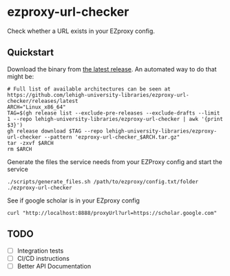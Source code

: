 # ezproxy-url-checker

Check whether a URL exists in your EZproxy config.

## Quickstart

Download the binary from [the latest release](https://github.com/lehigh-university-libraries/ezproxy-url-checker/releases/latest). An automated way to do that might be:

```
# Full list of available architectures can be seen at https://github.com/lehigh-university-libraries/ezproxy-url-checker/releases/latest
ARCH="Linux_x86_64"
TAG=$(gh release list --exclude-pre-releases --exclude-drafts --limit 1 --repo lehigh-university-libraries/ezproxy-url-checker | awk '{print $3}')
gh release download $TAG --repo lehigh-university-libraries/ezproxy-url-checker --pattern 'ezproxy-url-checker_$ARCH.tar.gz"
tar -zxvf $ARCH
rm $ARCH
```

Generate the files the service needs from your EZProxy config and start the service

```
./scripts/generate_files.sh /path/to/ezproxy/config.txt/folder
./ezproxy-url-checker
```

See if google scholar is in your EZproxy config

```
curl "http://localhost:8888/proxyUrl?url=https://scholar.google.com"
```


## TODO

- [ ] Integration tests
- [ ] CI/CD instructions
- [ ] Better API Documentation
